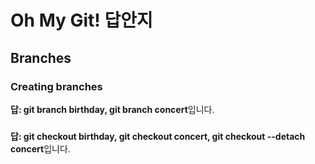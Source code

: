 # Oh My Git! 답안지
## Branches
### Creating branches
**답: git branch birthday, git branch concert**입니다.

###
**답: git checkout birthday, git checkout concert, git checkout --detach concert**입니다.

